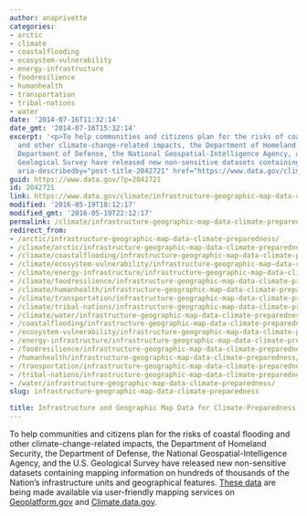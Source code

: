 ```yaml
---
author: anaprivette
categories:
- arctic
- climate
- coastalflooding
- ecosystem-vulnerability
- energy-infrastructure
- foodresilience
- humanhealth
- transportation
- tribal-nations
- water
date: '2014-07-16T11:32:14'
date_gmt: '2014-07-16T15:32:14'
excerpt: '<p>To help communities and citizens plan for the risks of coastal flooding
  and other climate-change-related impacts, the Department of Homeland Security, the
  Department of Defense, the National Geospatial-Intelligence Agency, and the U.S.
  Geological Survey have released new non-sensitive datasets containing &hellip; <a
  aria-describedby="post-title-2042721" href="https://www.data.gov/climate/infrastructure-geographic-map-data-climate-preparedness/">Continued</a></p>'
guid: https://www.data.gov/?p=2042721
id: 2042721
link: https://www.data.gov/climate/infrastructure-geographic-map-data-climate-preparedness/
modified: '2016-05-19T18:12:17'
modified_gmt: '2016-05-19T22:12:17'
permalink: /climate/infrastructure-geographic-map-data-climate-preparedness/
redirect_from:
- /arctic/infrastructure-geographic-map-data-climate-preparedness/
- /climate/arctic/infrastructure-geographic-map-data-climate-preparedness/
- /climate/coastalflooding/infrastructure-geographic-map-data-climate-preparedness/
- /climate/ecosystem-vulnerability/infrastructure-geographic-map-data-climate-preparedness/
- /climate/energy-infrastructure/infrastructure-geographic-map-data-climate-preparedness/
- /climate/foodresilience/infrastructure-geographic-map-data-climate-preparedness/
- /climate/humanhealth/infrastructure-geographic-map-data-climate-preparedness/
- /climate/transportation/infrastructure-geographic-map-data-climate-preparedness/
- /climate/tribal-nations/infrastructure-geographic-map-data-climate-preparedness/
- /climate/water/infrastructure-geographic-map-data-climate-preparedness/
- /coastalflooding/infrastructure-geographic-map-data-climate-preparedness/
- /ecosystem-vulnerability/infrastructure-geographic-map-data-climate-preparedness/
- /energy-infrastructure/infrastructure-geographic-map-data-climate-preparedness/
- /foodresilience/infrastructure-geographic-map-data-climate-preparedness/
- /humanhealth/infrastructure-geographic-map-data-climate-preparedness/
- /transportation/infrastructure-geographic-map-data-climate-preparedness/
- /tribal-nations/infrastructure-geographic-map-data-climate-preparedness/
- /water/infrastructure-geographic-map-data-climate-preparedness/
slug: infrastructure-geographic-map-data-climate-preparedness

title: Infrastructure and Geographic Map Data for Climate-Preparedness
---
```


To help communities and citizens plan for the risks of coastal flooding and other climate-change-related impacts, the Department of Homeland Security, the Department of Defense, the National Geospatial-Intelligence Agency, and the U.S. Geological Survey have released new non-sensitive datasets containing mapping information on hundreds of thousands of the Nation’s infrastructure units and geographical features. [These data](http://hsip.geoplatform.gov/arcgis/rest/services/HSIP_Public) are being made available via user-friendly mapping services on [Geoplatform.gov](http://www.geoplatform.gov/) and [Climate.data.gov](/climate).
